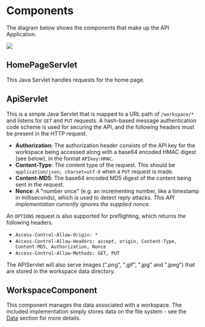 # Components

The diagram below shows the components that make up the API Application.

![](embed:Components)

## HomePageServlet

This Java Servlet handles requests for the home page.

## ApiServlet

This is a simple Java Servlet that is mapped to a URL path of ```/workspace/*``` and listens for ```GET``` and ```PUT``` requests. A hash-based message authentication code scheme is used for securing the API, and the following headers must be present in the HTTP request.

- __Authorization__: The authorization header consists of the API key for the workspace being accessed along with a base64 encoded HMAC digest (see below), in the format ```APIkey:HMAC```.
- __Content-Type__: The content type of the request. This should be ```application/json; charset=utf-8``` when a ```PUT``` request is made.
- __Content-MD5__: The base64 encoded MD5 digest of the content being sent in the request.
- __Nonce__: A "number once" (e.g. an incrementing number, like a timestamp in milliseconds), which is used to detect reply attacks. *This API implementation currently ignores the supplied nonce.*

An ```OPTIONS``` request is also supported for preflighting, which returns the following headers.

- ```Access-Control-Allow-Origin: *```
- ```Access-Control-Allow-Headers: accept, origin, Content-Type, Content-MD5, Authorization, Nonce```
- ```Access-Control-Allow-Methods: GET, PUT```

The APIServlet will also serve images (".png", ".gif", ".jpg" and ".jpeg") that are stored in the workspace data directory.

## WorkspaceComponent

This component manages the data associated with a workspace. The included implementation simply stores data on the file system - see the [Data](#Data) section for more details.